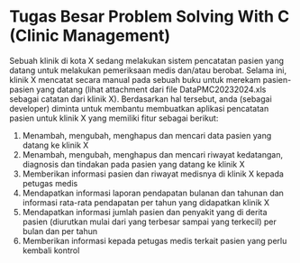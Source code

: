 ﻿# Tugas Besar Problem Solving With C (Clinic Management)

Sebuah klinik di kota X sedang melakukan sistem pencatatan pasien yang datang untuk melakukan pemeriksaan medis dan/atau berobat. Selama ini, klinik X mencatat secara manual pada sebuah buku untuk merekam pasien-pasien yang datang (lihat attachment dari file DataPMC20232024.xls sebagai catatan dari klinik X). Berdasarkan hal tersebut, anda (sebagai developer) diminta untuk membantu membuatkan aplikasi pencatatan pasien untuk klinik X yang memiliki fitur sebagai berikut:
1. Menambah, mengubah, menghapus dan mencari data pasien yang datang ke klinik X
2. Menambah, mengubah, menghapus dan mencari riwayat kedatangan, diagnosis dan tindakan pada pasien yang datang ke klinik X
3. Memberikan informasi pasien dan riwayat medisnya di klinik X kepada petugas medis
4. Mendapatkan informasi laporan pendapatan bulanan dan tahunan dan informasi rata-rata pendapatan per tahun yang didapatkan klinik X
5. Mendapatkan informasi jumlah pasien dan penyakit yang di derita pasien (diurutkan mulai dari yang terbesar sampai yang terkecil) per bulan dan per tahun
6. Memberikan informasi kepada petugas medis terkait pasien yang perlu kembali kontrol

